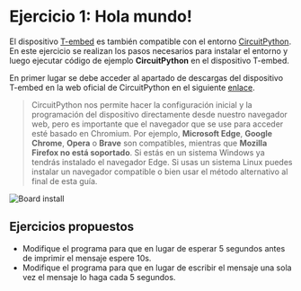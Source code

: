 # Ejercicio 1: Hola mundo!
El dispositivo [T-embed](https://lilygo.cc/products/t-embed) es también compatible con el entorno [CircuitPython](https://learn.adafruit.com/welcome-to-circuitpython). En este ejercicio se realizan los pasos necesarios para instalar el entorno y luego ejecutar código de ejemplo **CircuitPython** en el dispositivo T-embed.

En primer lugar se debe acceder al apartado de descargas del dispositivo T-embed en la web oficial de CircuitPython en el siguiente [enlace](https://circuitpython.org/board/lilygo_tembed_esp32s3/). 

>CircuitPython nos permite hacer la configuración inicial y la programación del dispositivo directamente desde nuestro navegador web, pero es importante que el navegador que se use para acceder esté basado en Chromium. Por ejemplo, **Microsoft Edge**, **Google Chrome**, **Opera** o **Brave** son compatibles, mientras que **Mozilla Firefox no está soportado**. Si estás en un sistema Windows ya tendrás instalado el navegador Edge. Si usas un sistema Linux puedes instalar un navegador compatible o bien usar el método alternativo al final de esta guía.


![Board install](Ej1_img1.png)


## Ejercicios propuestos
- Modifique el programa para que en lugar de esperar 5 segundos antes de imprimir el mensaje espere 10s.
- Modifique el programa para que en lugar de escribir el mensaje una sola vez el mensaje lo haga cada 5 segundos.
